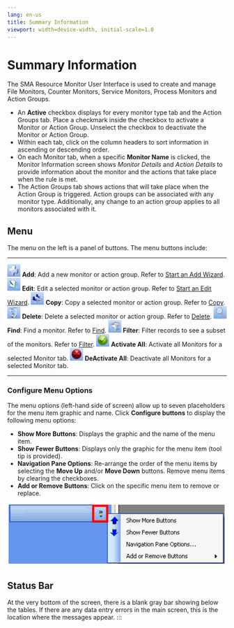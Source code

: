 ```yaml
---
lang: en-us
title: Summary Information
viewport: width=device-width, initial-scale=1.0
---
```


# Summary Information

The SMA Resource Monitor User Interface is used to create and manage
File Monitors, Counter Monitors, Service Monitors, Process Monitors and
Action Groups.

- An **Active** checkbox displays for every monitor type tab and the
    Action Groups tab. Place a checkmark inside the checkbox to activate
    a Monitor or Action Group. Unselect the checkbox to deactivate the
    Monitor or Action Group.
- Within each tab, click on the column headers to sort information in
    ascending or descending order.
- On each Monitor tab, when a specific **Monitor Name** is clicked,
    the Monitor Information screen shows *Monitor Details* and *Action
    Details* to provide information about the monitor and the actions
    that take place when the rule is met.
- The Action Groups tab shows actions that will take place when the
    Action Group is triggered. Action groups can be associated with any
    monitor type. Additionally, any change to an action group applies to
    all monitors associated with it.

## Menu

The menu on the left is a panel of buttons. The menu buttons include:

  ------------------------------------------------------------------ --------------------------------------------------------------------------------------------------------------------------------------
  ![](../../Resources/Images/Utilities/ResMonAdd.jpg)             **Add**: Add a new monitor or action group. Refer to [Start an Add Wizard](Wizards.md#Start_an_Add_Wizard).
  ![](../../Resources/Images/Utilities/ResMonEdit.jpg)            **Edit**: Edit a selected monitor or action group. Refer to [Start an Edit Wizard](Wizards.md#Start_an_Edit_Wizard).
  ![](../../Resources/Images/Utilities/ResMonCopy.jpg)            **Copy**: Copy a selected monitor or action group. Refer to [Copy](Tools.md#Copy).
  ![](../../Resources/Images/Utilities/ResMonDelete.jpg)          **Delete**: Delete a selected monitor or action group. Refer to [Delete](Tools.md#Delete).
  ![](../../Resources/Images/Utilities/ResMonFind.jpg)            **Find**: Find a monitor. Refer to [Find](Tools.md#Find).
  ![](../../Resources/Images/Utilities/ResMonFilter.jpg)          **Filter**: Filter records to see a subset of the monitors. Refer to [Filter](Tools.md#Filter6).
  ![](../../Resources/Images/Utilities/ResMonActivateAll.jpg)     **Activate All**: Activate all Monitors for a selected Monitor tab.
  ![](../../Resources/Images/Utilities/ResMonDeactivateAll.jpg)   **DeActivate All**: Deactivate all Monitors for a selected Monitor tab.
  ------------------------------------------------------------------ --------------------------------------------------------------------------------------------------------------------------------------

### Configure Menu Options

The menu options (left-hand side of screen) allow up to seven
placeholders for the menu item graphic and name. Click **Configure
buttons** to display the following menu options:

- **Show More Buttons**: Displays the graphic and the name of the menu
    item.
- **Show Fewer Buttons**: Displays only the graphic for the menu item
    (tool tip is provided).
- **Navigation Pane Options**: Re-arrange the order of the menu items
    by selecting the **Move Up** and/or **Move Down** buttons. Remove
    menu items by clearing the checkboxes.
- **Add or Remove Buttons**: Click on the specific menu item to remove
    or replace.

![Configure Menu Options](../../Resources/Images/Utilities/ConfigureMenu.png "Configure Menu Options")

## Status Bar

At the very bottom of the screen, there is a blank gray bar showing
below the tables. If there are any data entry errors in the main screen,
this is the location where the messages appear.
:::
